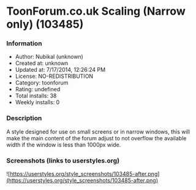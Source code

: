 # ToonForum.co.uk Scaling (Narrow only) (103485)

### Information
- Author: Nubikal (unknown)
- Created at: unknown
- Updated at: 7/17/2014, 12:26:24 PM
- License: NO-REDISTRIBUTION
- Category: toonforum
- Rating: undefined
- Total installs: 38
- Weekly installs: 0


### Description
A style designed for use on small screens or in narrow windows, this will make the main content of the forum adjust to not overflow the available width if the window is less than 1000px wide.


### Screenshots (links to userstyles.org)
![https://userstyles.org/style_screenshots/103485-after.png](https://userstyles.org/style_screenshots/103485-after.png)


